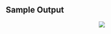 ## Sample Output
<p align="center">
  <img src="https://user-images.githubusercontent.com/86089564/190320288-d2b75ce0-7253-4234-862a-8de5cae6acf2.png" />
</p>
